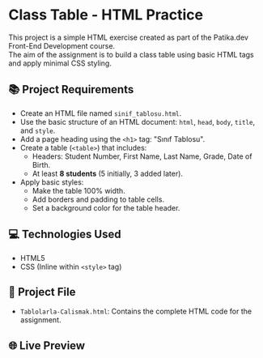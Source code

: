 # Class Table - HTML Practice

This project is a simple HTML exercise created as part of the Patika.dev Front-End Development course.  
The aim of the assignment is to build a class table using basic HTML tags and apply minimal CSS styling.

## 📚 Project Requirements

- Create an HTML file named `sinif_tablosu.html`.
- Use the basic structure of an HTML document: `html`, `head`, `body`, `title`, and `style`.
- Add a page heading using the `<h1>` tag: "Sınıf Tablosu".
- Create a table (`<table>`) that includes:
  - Headers: Student Number, First Name, Last Name, Grade, Date of Birth.
  - At least **8 students** (5 initially, 3 added later).
- Apply basic styles:
  - Make the table 100% width.
  - Add borders and padding to table cells.
  - Set a background color for the table header.

## 💻 Technologies Used

- HTML5
- CSS (Inline within `<style>` tag)

## 📁 Project File

- `Tablolarla-Calismak.html`: Contains the complete HTML code for the assignment.

## 🌐 Live Preview


